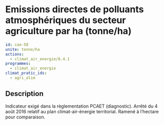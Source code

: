 # Emissions directes de polluants atmosphériques du secteur agriculture par ha (tonne/ha)
```yaml
id: cae-58
unite: tonne/ha
actions:
  - climat_air_energie/6.4.1
programmes:
  - climat_air_energie
climat_pratic_ids:
  - agri_alim
```
## Description
Indicateur exigé dans la règlementation PCAET (diagnostic). Arrêté du 4 août 2016 relatif au plan climat-air-énergie territorial. Ramené à l’hectare pour comparaison.




